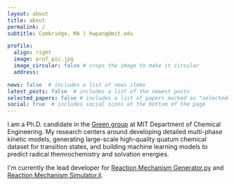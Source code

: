 ```yaml
---
layout: about
title: about
permalink: /
subtitle: Cambridge, MA | hwpang@mit.edu

profile:
  align: right
  image: prof_pic.jpg
  image_circular: false # crops the image to make it circular
  address: 

news: false  # includes a list of news items
latest_posts: false  # includes a list of the newest posts
selected_papers: false # includes a list of papers marked as "selected={true}"
social: true  # includes social icons at the bottom of the page
---
```


I am a Ph.D. candidate in the [Green group](https://greengroup.mit.edu/) at MIT Department of Chemical Engineering. My research centers around developing detailed multi-phase kinetic models, generating large-scale high-quality quatum chemical dataset for transition states, and building machine learning models to predict radical themrochemistry and solvation energies.

I'm currently the lead developer for [Reaction Mechanism Generator.py](https://github.com/ReactionMechanismGenerator/RMG-Py) and [Reaction Mechanism Simulator.jl](https://github.com/ReactionMechanismGenerator/ReactionMechanismSimulator.jl).